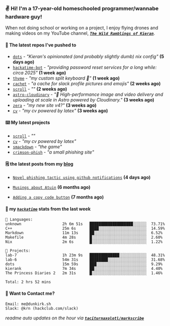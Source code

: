 ### ✌️ Hi! I'm a 17-year-old homeschooled programmer/wannabe hardware guy!

When not doing school or working on a project, I enjoy flying drones and making videos on my YouTube channel, [**_`The Wild Ramblings of Kieran`_**](https://youtube.com/@kieran.rambles).

#### 👷 The latest repos I've pushed to

- [`dots`](https://github.com/taciturnaxolotl/dots) - _"Kieran's opinionated (and probably slightly dumb) nix config"_ **(5 days ago)**
- [`hackatime-bot`](https://github.com/taciturnaxolotl/hackatime-bot) - _"providing password reset services for a long while: circa 2025"_ **(1 week ago)**
- [`thyme`](https://github.com/taciturnaxolotl/thyme) - _"my custom split keyboard 🫶"_ **(1 week ago)**
- [`cachet`](https://github.com/taciturnaxolotl/cachet) - _"a cache for slack profile pictures and emojis"_ **(2 weeks ago)**
- [`scroll`](https://github.com/taciturnaxolotl/scroll) - _""_ **(2 weeks ago)**
- [`astro-cloudinary`](https://github.com/cloudinary-community/astro-cloudinary) - _"🚀 High-performance image and video delivery and uploading at scale in Astro powered by Cloudinary."_ **(3 weeks ago)**
- [`zera`](https://github.com/taciturnaxolotl/zera) - _"my new site v4?"_ **(3 weeks ago)**
- [`cv`](https://github.com/taciturnaxolotl/cv) - _"my cv powered by latex"_ **(3 weeks ago)**

#### ⌨️ My latest projects

- [`scroll`](https://github.com/taciturnaxolotl/scroll) - _""_
- [`cv`](https://github.com/taciturnaxolotl/cv) - _"my cv powered by latex"_
- [`smackdown`](https://github.com/taciturnaxolotl/smackdown) - _"the game"_
- [`crimson-phish`](https://github.com/taciturnaxolotl/crimson-phish) - _"a small phishing site"_

#### 🗒️ the latest posts from my [blog](https://dunkirk.sh)

- [`Novel phishing tactic using github notifications`](https://dunkirk.sh/blog/github-phishing/) **(4 days ago)**

- [`Musings about Atuin`](https://dunkirk.sh/blog/atuin/) **(6 months ago)**

- [`Adding a copy code button`](https://dunkirk.sh/blog/adding-a-copy-button/) **(7 months ago)**



#### 📡 my [_`hackatime`_](https://waka.hackclub.com) stats from the last week

```text
💾 Languages:
unknown                  2h 6m 51s   ███████████████████░░░░░░  73.71%
C++                      25m 6s      ████░░░░░░░░░░░░░░░░░░░░░  14.59%
Markdown                 11m 13s     ██░░░░░░░░░░░░░░░░░░░░░░░  6.52%
Makefile                 4m 28s      █░░░░░░░░░░░░░░░░░░░░░░░░  2.60%
Nix                      2m 6s       █░░░░░░░░░░░░░░░░░░░░░░░░  1.22%

💼 Projects:
lab-7                    1h 23m 9s   █████████████░░░░░░░░░░░░  48.31%
lab-6                    54m 31s     ████████░░░░░░░░░░░░░░░░░  31.68%
dots                     15m 59s     ███░░░░░░░░░░░░░░░░░░░░░░  9.29%
kierank                  7m 34s      ██░░░░░░░░░░░░░░░░░░░░░░░  4.40%
The Princess Diaries 2   2m 31s      █░░░░░░░░░░░░░░░░░░░░░░░░  1.46%

Total: 2 hrs 52 mins
```

#### 📮 Want to Contact me?

```text
Email: me@dunkirk.sh
Slack: @krn (hackclub.com/slack)
```

_readme auto updates on the hour via [**`taciturnaxolotl/markscribe`**](https://github.com/taciturnaxolotl/markscribe)_

